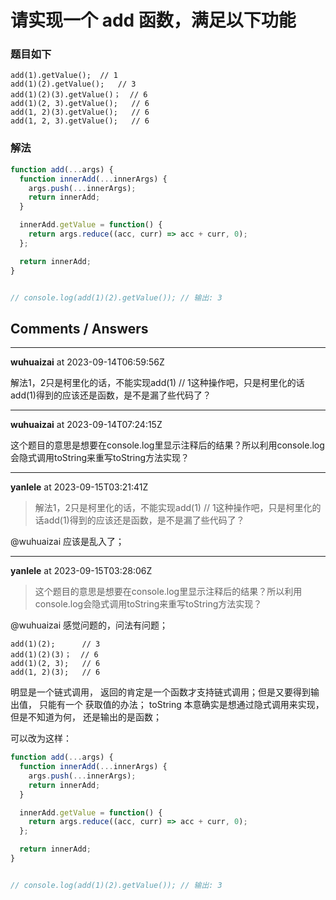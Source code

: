 # 请实现一个 add 函数，满足以下功能

### 题目如下

```
add(1).getValue(); 	// 1
add(1)(2).getValue();  	// 3
add(1)(2)(3).getValue()；  // 6
add(1)(2, 3).getValue();   // 6
add(1, 2)(3).getValue();   // 6
add(1, 2, 3).getValue();   // 6
```

### 解法


```js
function add(...args) {
  function innerAdd(...innerArgs) {
    args.push(...innerArgs);
    return innerAdd;
  }

  innerAdd.getValue = function() {
    return args.reduce((acc, curr) => acc + curr, 0);
  };

  return innerAdd;
}


// console.log(add(1)(2).getValue()); // 输出: 3
```



## Comments / Answers

---

**wuhuaizai** at 2023-09-14T06:59:56Z

解法1，2只是柯里化的话，不能实现add(1) // 1这种操作吧，只是柯里化的话add(1)得到的应该还是函数，是不是漏了些代码了？

---

**wuhuaizai** at 2023-09-14T07:24:15Z

这个题目的意思是想要在console.log里显示注释后的结果？所以利用console.log会隐式调用toString来重写toString方法实现？

---

**yanlele** at 2023-09-15T03:21:41Z

> 解法1，2只是柯里化的话，不能实现add(1) // 1这种操作吧，只是柯里化的话add(1)得到的应该还是函数，是不是漏了些代码了？

@wuhuaizai 应该是乱入了；

---

**yanlele** at 2023-09-15T03:28:06Z

> 这个题目的意思是想要在console.log里显示注释后的结果？所以利用console.log会隐式调用toString来重写toString方法实现？

@wuhuaizai 感觉问题的，问法有问题；

```
add(1)(2);  	// 3
add(1)(2)(3)；  // 6
add(1)(2, 3);   // 6
add(1, 2)(3);   // 6
```

明显是一个链式调用， 返回的肯定是一个函数才支持链式调用；但是又要得到输出值， 只能有一个 获取值的办法； toString 本意确实是想通过隐式调用来实现， 但是不知道为何， 还是输出的是函数；


可以改为这样：
```js
function add(...args) {
  function innerAdd(...innerArgs) {
    args.push(...innerArgs);
    return innerAdd;
  }

  innerAdd.getValue = function() {
    return args.reduce((acc, curr) => acc + curr, 0);
  };

  return innerAdd;
}


// console.log(add(1)(2).getValue()); // 输出: 3
```